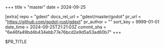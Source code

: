 +++
title = "master"
date = 2024-09-25

[extra]
repo = "gdext"
docs_rel_url = "gdext/master/godot"
pr_url = "https://github.com/godot-rust/gdext"
pr_author = ""
sort_key = 9999-01-01
date_time = 2024-09-25T21:21:03Z
commit_sha = "6e46fa49bd4b434ebb77e76bcd2e9d5a53ad60b7"
+++

$PR_TITLE
